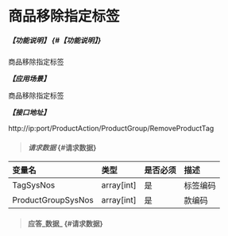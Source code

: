 # 商品移除指定标签

##### _【功能说明】_ {#【功能说明】}

商品移除指定标签

_**【应用场景】**_

商品移除指定标签


_**【接口地址】**_

http://ip:port/ProductAction/ProductGroup/RemoveProductTag

> #### _请求数据_ {#请求数据}

| 变量名 | 类型 | 是否必须 | 描述 |
| :--- | :--- | :--- | :--- |
| TagSysNos|array[int] | 是 | 标签编码 |
| ProductGroupSysNos|array[int] | 是 | 款编码 |






> #### 应答_数据_ {#请求数据}



